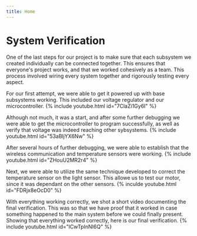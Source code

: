 ```yaml
---
title: Home 
---
```

 
# System Verification

One of the last steps for our project is to make sure that each subsystem we created individually can be connected together. This ensures that everyone's project works, and that we worked cohesively as a team. This process involved wiring every system together and rigorously testing every aspect.

For our first attempt, we were able to get it powered up with base subsystems working. This included our voltage regulator and our microcontroller.
{% include youtube.html id="7ClaZi1Gy6I" %}

Although not much, it was a start, and after some further debugging we were able to get the microcontroller to program successfully, as well as verify that voltage was indeed reaching other sybsystems.
{% include youtube.html id="53aBljYX6Nw" %}

After several hours of further debugging, we were able to establish that the wireless communication and temperature sensors were working. 
{% include youtube.html id="ZHouU2MR2r4" %}

Next, we were able to utilize the same technique developed to correct the temperature sensor on the light sensor. This allowe us to test our motor, since it was dependant on the other sensors.
{% inculde youtube.html id="FDRjx8eOcD0" %}

With everything working correctly, we shot a short video documenting the final verification. This was so that we have proof that it worked in case something happened to the main system before we could finally present. Showing that everything worked correctly, here is our final verification.
{% include youtube.html id="lCwTpInNI6Q" %}


